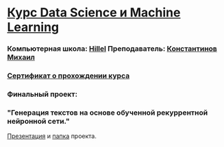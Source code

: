 # [Курс Data Science и Machine Learning](https://ithillel.ua/courses/data-science-kyiv)
###      Компьютерная школа: [Hillel](https://ithillel.ua/courses/data-science-kyiv)   Преподаватель: [Константинов Михаил](https://ithillel.ua/coaches/mihailkonstantinov)
### [Сертификат о прохождении курса]()
### Финальный проект: 
###       "Генерация текстов на основе обученной рекуррентной нейронной сети."
[Презентация]() и [папка]() проекта.

